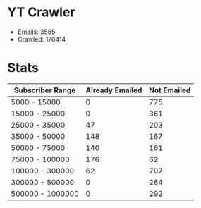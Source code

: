 # YT Crawler
- Emails: 3565
- Crawled: 176414

# Stats
| Subscriber Range  | Already Emailed | Not Emailed |
|-------|-------|-------|
| 5000 - 15000 | 0 | 775 |
| 15000 - 25000 | 0 | 361 |
| 25000 - 35000 | 47 | 203 |
| 35000 - 50000 | 148 | 167 |
| 50000 - 75000 | 140 | 161 |
| 75000 - 100000 | 176 | 62 |
| 100000 - 300000 | 62 | 707 |
| 300000 - 500000 | 0 | 264 |
| 500000 - 1000000 | 0 | 292 |
